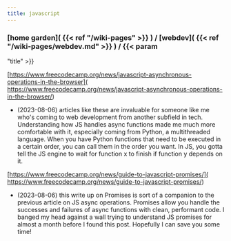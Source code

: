 ```yaml
---
title: javascript 
---
```

### [home garden]( {{< ref "/wiki-pages" >}} ) / [webdev]( {{< ref "/wiki-pages/webdev.md" >}} ) /  {{< param 
"title" >}}

[https://www.freecodecamp.org/news/javascript-asynchronous-operations-in-the-browser](
            https://www.freecodecamp.org/news/javascript-asynchronous-operations-in-the-browser/)
- (2023-08-06) articles like these are invaluable for someone like me who's coming to web development from 
another subfield in tech. Understanding how JS handles async functions made me much more comfortable with it,
especially coming from Python, a multithreaded language. When you have Python functions that need to be executed 
in a certain order, you can call them in the order you want. In JS, you gotta tell the JS engine to wait for 
function x to finish if function y depends on it. 

[https://www.freecodecamp.org/news/guide-to-javascript-promises/](
https://www.freecodecamp.org/news/guide-to-javascript-promises/)
- (2023-08-06) this write up on Promises is sort of a companion to the previous article on JS async operations.
Promises allow you handle the successes and failures of async functions with clean, performant code. I banged my 
head against a wall trying to understand JS promises for almost a month before I found this post. Hopefully I can 
save you some time!
